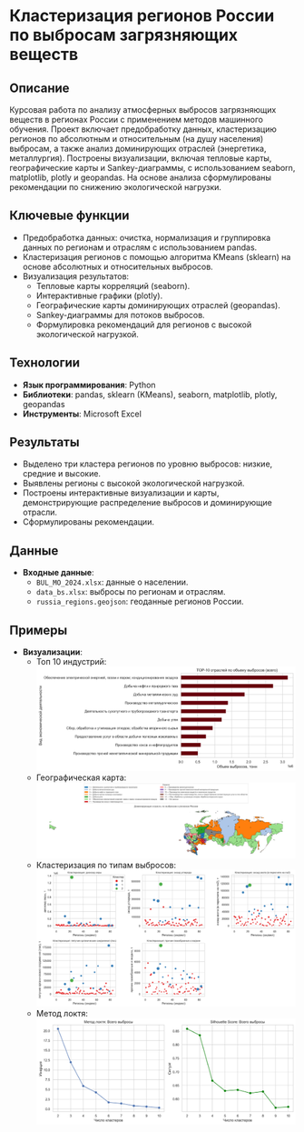 # Кластеризация регионов России по выбросам загрязняющих веществ

## Описание
Курсовая работа по анализу атмосферных выбросов загрязняющих веществ в регионах России с применением методов машинного обучения. Проект включает предобработку данных, кластеризацию регионов по абсолютным и относительным (на душу населения) выбросам, а также анализ доминирующих отраслей (энергетика, металлургия). Построены визуализации, включая тепловые карты, географические карты и Sankey-диаграммы, с использованием seaborn, matplotlib, plotly и geopandas. На основе анализа сформулированы рекомендации по снижению экологической нагрузки.

## Ключевые функции
- Предобработка данных: очистка, нормализация и группировка данных по регионам и отраслям с использованием pandas.
- Кластеризация регионов с помощью алгоритма KMeans (sklearn) на основе абсолютных и относительных выбросов.
- Визуализация результатов: 
  - Тепловые карты корреляций (seaborn).
  - Интерактивные графики (plotly).
  - Географические карты доминирующих отраслей (geopandas).
  - Sankey-диаграммы для потоков выбросов.
  - Формулировка рекомендаций для регионов с высокой экологической нагрузкой.

## Технологии
- **Язык программирования**: Python
- **Библиотеки**: pandas, sklearn (KMeans), seaborn, matplotlib, plotly, geopandas
- **Инструменты**: Microsoft Excel


## Результаты
- Выделено три кластера регионов по уровню выбросов: низкие, средние и высокие.
- Выявлены регионы с высокой экологической нагрузкой.
- Построены интерактивные визуализации и карты, демонстрирующие распределение выбросов и доминирующие отрасли.
- Сформулированы рекомендации.

## Данные
- **Входные данные**:
  - `BUL_MO_2024.xlsx`: данные о населении.
  - `data_bs.xlsx`: выбросы по регионам и отраслям.
  - `russia_regions.geojson`: геоданные регионов России.
    
## Примеры
- **Визуализации**:
  - Топ 10 индустрий: ![top10_industries_emissions.png](https://github.com/wanderPS/emission_in_air_analysis/blob/main/plots/top10_industries_emissions.png)
  - Географическая карта: ![map_dominant_industry_numbered.png](https://github.com/wanderPS/emission_in_air_analysis/blob/main/plots/map_dominant_industry_numbered.png)
  - Кластеризация по типам выбросов: ![clustering_type_grid.png](https://github.com/wanderPS/emission_in_air_analysis/blob/main/plots/clustering_type_grid.png)
  - Метод локтя: ![elbow_silhouette_total_emissions.png](https://github.com/wanderPS/emission_in_air_analysis/blob/main/plots/elbow_silhouette_total_emissions.png)
